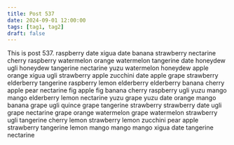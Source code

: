 ```yaml
---
title: Post 537
date: 2024-09-01 12:00:00
tags: [tag1, tag2]
draft: false
---
```

This is post 537.
raspberry
date
xigua
date
banana
strawberry
nectarine
cherry
raspberry
watermelon
orange
watermelon
tangerine
date
honeydew
ugli
honeydew
tangerine
nectarine
yuzu
watermelon
honeydew
apple
orange
xigua
ugli
strawberry
apple
zucchini
date
apple
grape
strawberry
elderberry
tangerine
raspberry
lemon
elderberry
elderberry
banana
cherry
apple
pear
nectarine
fig
apple
fig
banana
cherry
raspberry
ugli
yuzu
mango
mango
elderberry
lemon
nectarine
yuzu
grape
yuzu
date
orange
mango
banana
grape
ugli
quince
grape
tangerine
strawberry
strawberry
date
ugli
grape
nectarine
grape
orange
watermelon
grape
watermelon
strawberry
ugli
tangerine
cherry
lemon
strawberry
lemon
zucchini
pear
apple
strawberry
tangerine
lemon
mango
mango
mango
xigua
date
tangerine
nectarine
